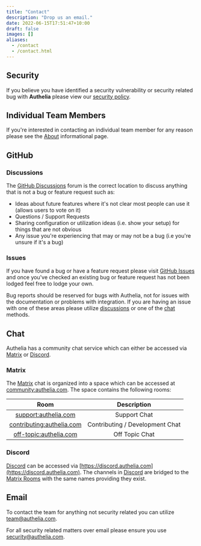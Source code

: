```yaml
---
title: "Contact"
description: "Drop us an email."
date: 2022-06-15T17:51:47+10:00
draft: false
images: []
aliases:
  - /contact
  - /contact.html
---
```


## Security

If you believe you have identified a security vulnerability or security related bug with __Authelia__ please view our
[security policy](../policies/security.md).

## Individual Team Members

If you're interested in contacting an individual team member for any reason please see the [About](about.md)
informational page.

## GitHub

### Discussions

The [GitHub Discussions](https://github.com/authelia/authelia/discussions) forum is the correct location to discuss
anything that is not a bug or feature request such as:

- Ideas about future features where it's not clear most people can use it (allows users to vote on it)
- Questions / Support Requests
- Sharing configuration or utilization ideas (i.e. show your setup) for things that are not obvious
- Any issue you're experiencing that may or may not be a bug (i.e you're unsure if it's a bug)

### Issues

If you have found a bug or have a feature request please visit
[GitHub Issues](https://github.com/authelia/authelia/issues) and once you've checked an existing bug or feature request
has not been lodged feel free to lodge your own.

Bug reports should be reserved for bugs with Authelia, not for issues with the documentation or problems with
integration. If you are having an issue with one of these areas please utilize [discussions](#discussions) or one of
the [chat](#chat) methods.

## Chat

Authelia has a community chat service which can either be accessed via [Matrix] or [Discord].

### Matrix

The [Matrix] chat is organized into a space which can be accessed at
[community:authelia.com](https://matrix.to/#/#community:authelia.com). The space contains the following rooms:

|                                    Room                                     |           Description           |
|:---------------------------------------------------------------------------:|:-------------------------------:|
|      [support:authelia.com](https://matrix.to/#/#support:authelia.com)      |          Support Chat           |
| [contributing:authelia.com](https://matrix.to/#/#contributing:authelia.com) | Contributing / Development Chat |
|    [off-topic:authelia.com](https://matrix.to/#/#off-topic:authelia.com)    |         Off Topic Chat          |

### Discord

[Discord] can be accessed via [https://discord.authelia.com](https://discord.authelia.com). The channels in [Discord]
are bridged to the [Matrix Rooms](#matrix) with the same names providing they exist.

## Email

To contact the team for anything not security related you can utilize [team@authelia.com](mailto:team@authelia.com).

For all security related matters over email please ensure you use [security@authelia.com](mailto:security@authelia.com).

[Discord]: https://discord.com/
[Matrix]: https://matrix.org/
